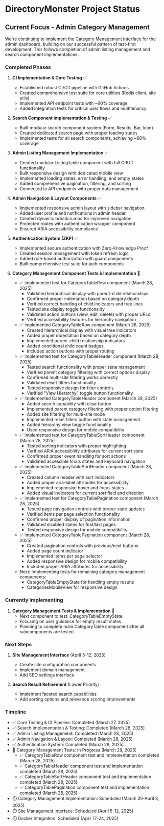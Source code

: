 # DirectoryMonster Project Status

## Current Focus - Admin Category Management

We're continuing to implement the Category Management interface for the admin dashboard, building on our successful pattern of test-first development. This follows completion of admin listing management and search component implementations.

### Completed Phases

1. **CI Implementation & Core Testing** ✅
   - Established robust CI/CD pipeline with GitHub Actions
   - Created comprehensive test suite for core utilities (Redis client, site utils)
   - Implemented API endpoint tests with ~90% coverage
   - Added integration tests for critical user flows and multitenancy

2. **Search Component Implementation & Testing** ✅
   - Built modular search component system (Form, Results, Bar, Icon)
   - Created dedicated search page with proper loading states
   - Implemented tests for all search components, achieving ~98% coverage

3. **Admin Listing Management Implementation** ✅
   - Created modular ListingTable component with full CRUD functionality
   - Built responsive design with dedicated mobile view
   - Implemented loading states, error handling, and empty states
   - Added comprehensive pagination, filtering, and sorting
   - Connected to API endpoints with proper data management

4. **Admin Navigation & Layout Components** ✅
   - Implemented responsive admin layout with sidebar navigation
   - Added user profile and notifications in admin header
   - Created dynamic breadcrumbs for improved navigation
   - Protected routes with authentication wrapper component
   - Ensured ARIA accessibility compliance

5. **Authentication System (ZKP)** ✅
   - Implemented secure authentication with Zero-Knowledge Proof
   - Created session management with token refresh logic
   - Added role-based authorization with guard components
   - Built comprehensive test suite for auth components

6. **Category Management Component Tests & Implementation** 🚧
   - ✅ Implemented test for CategoryTableRow component (March 28, 2025)
     - Validated hierarchical display with parent-child relationships
     - Confirmed proper indentation based on category depth
     - Verified correct handling of child indicators and tree lines
     - Tested site display toggle functionality
     - Validated action buttons (view, edit, delete) with proper URLs
     - Verified accessibility features for hierarchy navigation
   - ✅ Implemented CategoryTableRow component (March 28, 2025)
     - Created hierarchical display with visual tree indicators
     - Added proper indentation based on category depth
     - Implemented parent-child relationship indicators
     - Added conditional child count badges
     - Included action buttons with proper routing
   - ✅ Implemented test for CategoryTableHeader component (March 28, 2025)
     - Tested search functionality with proper state management
     - Verified parent category filtering with correct options display
     - Confirmed multi-site filtering works correctly
     - Validated reset filters functionality
     - Tested responsive design for filter controls
     - Verified "View Hierarchy" toggle button functionality
   - ✅ Implemented CategoryTableHeader component (March 28, 2025)
     - Added search capability with clear button
     - Implemented parent category filtering with proper option filtering
     - Added site filtering for multi-site mode
     - Implemented reset filters button with state management
     - Added hierarchy view toggle functionality
     - Used responsive design for mobile compatibility
   - ✅ Implemented test for CategoryTableSortHeader component (March 28, 2025)
     - Tested sorting indicators with proper highlighting
     - Verified ARIA accessibility attributes for current sort state
     - Confirmed proper event handling for sort actions
     - Validated accessible focus states and keyboard navigation
   - ✅ Implemented CategoryTableSortHeader component (March 28, 2025)
     - Created column header with sort indicators
     - Added proper aria-label attributes for accessibility
     - Implemented responsive hover and focus states
     - Added visual indicators for current sort field and direction
   - ✅ Implemented test for CategoryTablePagination component (March 28, 2025)
     - Tested page navigation controls with proper state updates
     - Verified items per page selection functionality
     - Confirmed proper display of pagination information
     - Validated disabled states for first/last pages
     - Tested responsive design for mobile compatibility
   - ✅ Implemented CategoryTablePagination component (March 28, 2025)
     - Created pagination controls with previous/next buttons
     - Added page count indicator
     - Implemented items per page selector
     - Added responsive design for mobile compatibility
     - Included proper ARIA attributes for accessibility
   - Next: Implementing tests for remaining category management components:
     - CategoryTableEmptyState for handling empty results
     - CategoriesMobileView for responsive design

### Currently Implementing

1. **Category Management Tests & Implementation** 🚧
   - Next component to test: CategoryTableEmptyState
   - Focusing on user guidance for empty result states
   - Planning to complete main CategoryTable component after all subcomponents are tested

### Next Steps

1. **Site Management Interface** (April 5-12, 2025)
   - Create site configuration components
   - Implement domain management
   - Add SEO settings interface

2. **Search Result Refinement** (Lower Priority)
   - Implement faceted search capabilities
   - Add sorting options and relevance scoring improvements

### Timeline

- ✅ Core Testing & CI Pipeline: Completed (March 27, 2025)
- ✅ Search Implementation & Testing: Completed (March 28, 2025)
- ✅ Admin Listing Management: Completed (March 28, 2025)
- ✅ Admin Navigation & Layout: Completed (March 28, 2025)
- ✅ Authentication System: Completed (March 28, 2025)
- 🚧 Category Management Tests: In Progress (March 28, 2025)
  - ✅ CategoryTableRow component test and implementation completed (March 28, 2025)
  - ✅ CategoryTableHeader component test and implementation completed (March 28, 2025)
  - ✅ CategoryTableSortHeader component test and implementation completed (March 28, 2025)
  - ✅ CategoryTablePagination component test and implementation completed (March 28, 2025)
- ⏱️ Category Management Implementation: Scheduled (March 29-April 3, 2025)
- ⏱️ Site Management Interface: Scheduled (April 5-12, 2025)
- ⏱️ Docker Integration: Scheduled (April 17-24, 2025)